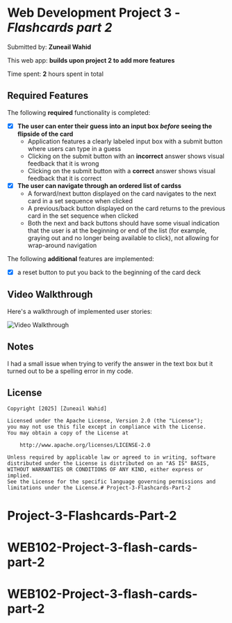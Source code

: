 # Web Development Project 3 - *Flashcards part 2*

Submitted by: **Zuneail Wahid**

This web app: **builds upon project 2 to add more features**

Time spent: **2** hours spent in total

## Required Features

The following **required** functionality is completed:

- [x] **The user can enter their guess into an input box *before* seeing the flipside of the card**
  - Application features a clearly labeled input box with a submit button where users can type in a guess
  - Clicking on the submit button with an **incorrect** answer shows visual feedback that it is wrong 
  -  Clicking on the submit button with a **correct** answer shows visual feedback that it is correct
- [x] **The user can navigate through an ordered list of cardss**
  - A forward/next button displayed on the card navigates to the next card in a set sequence when clicked
  - A previous/back button displayed on the card returns to the previous card in the set sequence when clicked
  - Both the next and back buttons should have some visual indication that the user is at the beginning or end of the list (for example, graying out and no longer being available to click), not allowing for wrap-around navigation

The following **additional** features are implemented:

* [x] a reset button to put you back to the beginning of the card deck

## Video Walkthrough

Here's a walkthrough of implemented user stories:

<img src='http://i.imgur.com/link/to/your/gif/file.gif' title='Video Walkthrough' width='' alt='Video Walkthrough' />

## Notes
I had a small issue when trying to verify the answer in the text box but it turned out to be a spelling error in my code.

## License

    Copyright [2025] [Zuneail Wahid]

    Licensed under the Apache License, Version 2.0 (the "License");
    you may not use this file except in compliance with the License.
    You may obtain a copy of the License at

        http://www.apache.org/licenses/LICENSE-2.0

    Unless required by applicable law or agreed to in writing, software
    distributed under the License is distributed on an "AS IS" BASIS,
    WITHOUT WARRANTIES OR CONDITIONS OF ANY KIND, either express or implied.
    See the License for the specific language governing permissions and
    limitations under the License.# Project-3-Flashcards-Part-2
# Project-3-Flashcards-Part-2
# WEB102-Project-3-flash-cards-part-2
# WEB102-Project-3-flash-cards-part-2
